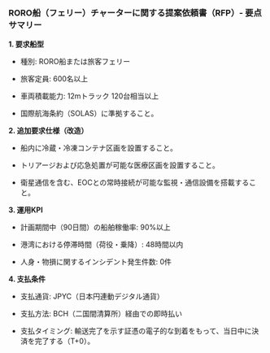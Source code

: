### **RORO船（フェリー）チャーターに関する提案依頼書（RFP）- 要点サマリー**

**1. 要求船型**

- 種別: RORO船または旅客フェリー
    
- 旅客定員: 600名以上
    
- 車両積載能力: 12mトラック 120台相当以上
    
- 国際航海条約（SOLAS）に準拠すること。
    

**2. 追加要求仕様（改造）**

- 船内に冷蔵・冷凍コンテナ区画を設置すること。
    
- トリアージおよび応急処置が可能な医療区画を設置すること。
    
- 衛星通信を含む、EOCとの常時接続が可能な監視・通信設備を搭載すること。
    

**3. 運用KPI**

- 計画期間中（90日間）の船舶稼働率: 90%以上
    
- 港湾における停滞時間（荷役・乗降）: 48時間以内
    
- 人身・物損に関するインシデント発生件数: 0件
    

**4. 支払条件**

- 支払通貨: JPYC（日本円連動デジタル通貨）
    
- 支払方法: BCH（二国間清算所）経由での即時払い
    
- 支払タイミング: 輸送完了を示す証憑の電子的な到着をもって、当日中に決済を完了する（T+0）。